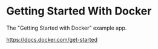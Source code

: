 # Getting Started With Docker
The "Getting Started with Docker" example app.

https://docs.docker.com/get-started
